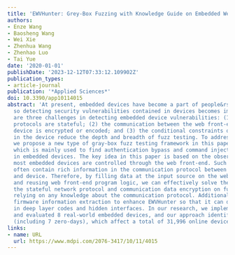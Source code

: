 ```yaml
---
title: 'EWVHunter: Grey-Box Fuzzing with Knowledge Guide on Embedded Web Front-Ends'
authors:
- Enze Wang
- Baosheng Wang
- Wei Xie
- Zhenhua Wang
- Zhenhao Luo
- Tai Yue
date: '2020-01-01'
publishDate: '2023-12-12T07:33:12.109902Z'
publication_types:
- article-journal
publication: '*Applied Sciences*'
doi: 10.3390/app10114015
abstract: 'At present, embedded devices have become a part of people&rsquo;s lives,
  so detecting security vulnerabilities contained in devices becomes imperative. There
  are three challenges in detecting embedded device vulnerabilities: (1) Most network
  protocols are stateful; (2) the communication between the web front-end and the
  device is encrypted or encoded; and (3) the conditional constraints of programs
  in the device reduce the depth and breadth of fuzz testing. To address these challenges,
  we propose a new type of gray-box fuzz testing framework in this paper, called EWVHunter,
  which is mainly used to find authentication bypass and command injection vulnerabilities
  in embedded devices. The key idea in this paper is based on the observation that
  most embedded devices are controlled through the web front-end. Such embedded devices
  often contain rich information in the communication protocol between the web front-end
  and device. Therefore, by filling data at the input source on the web front-end
  and reusing web front-end program logic, we can effectively solve the impact of
  the stateful network protocol and communication data encryption on fuzzing without
  relying on any knowledge about the communication protocol. Additionally, we use
  firmware information extraction to enhance EWVHunter so that it can detect vulnerabilities
  in deep layer codes and hidden interfaces. In our research, we implemented EWVHunter
  and evaluated 8 real-world embedded devices, and our approach identified 12 vulnerabilities
  (including 7 zero-days), which affect a total of 31,996 online devices.'
links:
- name: URL
  url: https://www.mdpi.com/2076-3417/10/11/4015
---
```

